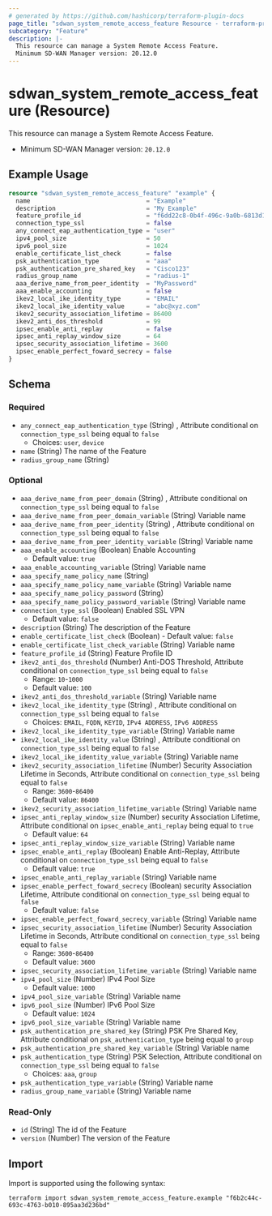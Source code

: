 ```yaml
---
# generated by https://github.com/hashicorp/terraform-plugin-docs
page_title: "sdwan_system_remote_access_feature Resource - terraform-provider-sdwan"
subcategory: "Feature"
description: |-
  This resource can manage a System Remote Access Feature.
  Minimum SD-WAN Manager version: 20.12.0
---
```


# sdwan_system_remote_access_feature (Resource)

This resource can manage a System Remote Access Feature.
  - Minimum SD-WAN Manager version: `20.12.0`

## Example Usage

```terraform
resource "sdwan_system_remote_access_feature" "example" {
  name                                = "Example"
  description                         = "My Example"
  feature_profile_id                  = "f6dd22c8-0b4f-496c-9a0b-6813d1f8b8ac"
  connection_type_ssl                 = false
  any_connect_eap_authentication_type = "user"
  ipv4_pool_size                      = 50
  ipv6_pool_size                      = 1024
  enable_certificate_list_check       = false
  psk_authentication_type             = "aaa"
  psk_authentication_pre_shared_key   = "Cisco123"
  radius_group_name                   = "radius-1"
  aaa_derive_name_from_peer_identity  = "MyPassword"
  aaa_enable_accounting               = false
  ikev2_local_ike_identity_type       = "EMAIL"
  ikev2_local_ike_identity_value      = "abc@xyz.com"
  ikev2_security_association_lifetime = 86400
  ikev2_anti_dos_threshold            = 99
  ipsec_enable_anti_replay            = false
  ipsec_anti_replay_window_size       = 64
  ipsec_security_association_lifetime = 3600
  ipsec_enable_perfect_foward_secrecy = false
}
```

<!-- schema generated by tfplugindocs -->
## Schema

### Required

- `any_connect_eap_authentication_type` (String) , Attribute conditional on `connection_type_ssl` being equal to `false`
  - Choices: `user`, `device`
- `name` (String) The name of the Feature
- `radius_group_name` (String)

### Optional

- `aaa_derive_name_from_peer_domain` (String) , Attribute conditional on `connection_type_ssl` being equal to `false`
- `aaa_derive_name_from_peer_domain_variable` (String) Variable name
- `aaa_derive_name_from_peer_identity` (String) , Attribute conditional on `connection_type_ssl` being equal to `false`
- `aaa_derive_name_from_peer_identity_variable` (String) Variable name
- `aaa_enable_accounting` (Boolean) Enable Accounting
  - Default value: `true`
- `aaa_enable_accounting_variable` (String) Variable name
- `aaa_specify_name_policy_name` (String)
- `aaa_specify_name_policy_name_variable` (String) Variable name
- `aaa_specify_name_policy_password` (String)
- `aaa_specify_name_policy_password_variable` (String) Variable name
- `connection_type_ssl` (Boolean) Enabled SSL VPN
  - Default value: `false`
- `description` (String) The description of the Feature
- `enable_certificate_list_check` (Boolean) - Default value: `false`
- `enable_certificate_list_check_variable` (String) Variable name
- `feature_profile_id` (String) Feature Profile ID
- `ikev2_anti_dos_threshold` (Number) Anti-DOS Threshold, Attribute conditional on `connection_type_ssl` being equal to `false`
  - Range: `10`-`1000`
  - Default value: `100`
- `ikev2_anti_dos_threshold_variable` (String) Variable name
- `ikev2_local_ike_identity_type` (String) , Attribute conditional on `connection_type_ssl` being equal to `false`
  - Choices: `EMAIL`, `FQDN`, `KEYID`, `IPv4 ADDRESS`, `IPv6 ADDRESS`
- `ikev2_local_ike_identity_type_variable` (String) Variable name
- `ikev2_local_ike_identity_value` (String) , Attribute conditional on `connection_type_ssl` being equal to `false`
- `ikev2_local_ike_identity_value_variable` (String) Variable name
- `ikev2_security_association_lifetime` (Number) Security Association Lifetime in Seconds, Attribute conditional on `connection_type_ssl` being equal to `false`
  - Range: `3600`-`86400`
  - Default value: `86400`
- `ikev2_security_association_lifetime_variable` (String) Variable name
- `ipsec_anti_replay_window_size` (Number) security Association Lifetime, Attribute conditional on `ipsec_enable_anti_replay` being equal to `true`
  - Default value: `64`
- `ipsec_anti_replay_window_size_variable` (String) Variable name
- `ipsec_enable_anti_replay` (Boolean) Enable Anti-Replay, Attribute conditional on `connection_type_ssl` being equal to `false`
  - Default value: `true`
- `ipsec_enable_anti_replay_variable` (String) Variable name
- `ipsec_enable_perfect_foward_secrecy` (Boolean) security Association Lifetime, Attribute conditional on `connection_type_ssl` being equal to `false`
  - Default value: `false`
- `ipsec_enable_perfect_foward_secrecy_variable` (String) Variable name
- `ipsec_security_association_lifetime` (Number) Security Association Lifetime in Seconds, Attribute conditional on `connection_type_ssl` being equal to `false`
  - Range: `3600`-`86400`
  - Default value: `3600`
- `ipsec_security_association_lifetime_variable` (String) Variable name
- `ipv4_pool_size` (Number) IPv4 Pool Size
  - Default value: `1000`
- `ipv4_pool_size_variable` (String) Variable name
- `ipv6_pool_size` (Number) IPv6 Pool Size
  - Default value: `1024`
- `ipv6_pool_size_variable` (String) Variable name
- `psk_authentication_pre_shared_key` (String) PSK Pre Shared Key, Attribute conditional on `psk_authentication_type` being equal to `group`
- `psk_authentication_pre_shared_key_variable` (String) Variable name
- `psk_authentication_type` (String) PSK Selection, Attribute conditional on `connection_type_ssl` being equal to `false`
  - Choices: `aaa`, `group`
- `psk_authentication_type_variable` (String) Variable name
- `radius_group_name_variable` (String) Variable name

### Read-Only

- `id` (String) The id of the Feature
- `version` (Number) The version of the Feature

## Import

Import is supported using the following syntax:

```shell
terraform import sdwan_system_remote_access_feature.example "f6b2c44c-693c-4763-b010-895aa3d236bd"
```
